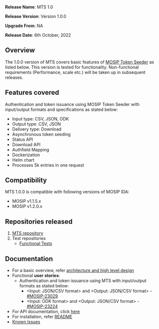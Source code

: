 **Release Name**: MTS 1.0

**Release Version**: Version 1.0.0

**Upgrade From**: NA

**Release Date**: 6th October, 2022

## Overview

The 1.0.0 version of MTS covers basic features of [MOSIP Token Seeder](https://docs.mosip.io/1.2.0/integrations/mosip-token-seeder) as listed below.
This version is tested for functionality. Non-functional requirements (Performance, scale etc.) will be taken up in subsequent releases.

## Features covered

Authentication and token issuance using MOSIP Token Seeder with input/output formats and specifications as stated below:
* Input type: CSV, JSON, ODK
* Output type: CSV, JSON
* Delivery type: Download
* Asynchronous token seeding
* Status API
* Download API
* Authfield Mapping
* Dockerization
* Helm chart
* Processes 5k entries in one request

## Compatibility

MTS 1.0.0 is compatible with following versions of MOSIP IDA:
* MOSIP v1.1.5.x
* MOSIP v1.2.0.x

## Repositories released

1. [MTS repository](https://github.com/mosip/mosip-token-seeder/tree/release-1.0.0)
2. Test repositories
    * [Functional Tests](https://github.com/mosip/test-management/tree/master/Openg2p) 
    
## Documentation

* For a basic overview, refer [architecture and high level design](https://docs.mosip.io/1.2.0/integrations/mosip-token-seeder)
* Functional **user stories**:
  * Authentication and token issuance using MTS with input/output formats as stated below:
    * <Input: JSON/CSV format> and <Output: JSON/CSV format> - [#MOSIP-23029](https://mosip.atlassian.net/browse/MOSIP-23029)
    * <Input: ODK format> and <Output: JSON/CSV format> - [#MOSIP-23224](https://mosip.atlassian.net/browse/MOSIP-23224)
* For API documentation, click [here](https://mosip.stoplight.io/docs/mosip-token-seeder/branches/main/sksp54oilqzun-mosip-token-seeder)
* For installation, refer [README](https://github.com/mosip/openg2p/blob/develop/mosip_token_seeder/README.md)
* [Known Issues](https://mosip.atlassian.net/issues/?filter=11025) 
